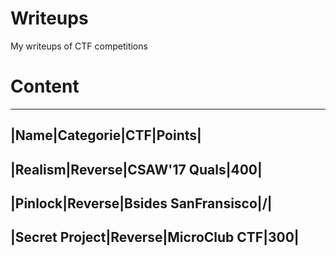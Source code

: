 # Writeups

My writeups of CTF competitions

# Content

-------------------------------------------------
|Name|Categorie|CTF|Points|
-------------------------------------------------
|Realism|Reverse|CSAW'17 Quals|400|
-------------------------------------------------
|Pinlock|Reverse|Bsides SanFransisco|/|
-------------------------------------------------
|Secret Project|Reverse|MicroClub CTF|300|
-------------------------------------------------
